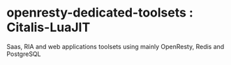# openresty-dedicated-toolsets : Citalis-LuaJIT
Saas, RIA and web applications toolsets using mainly OpenResty, Redis and PostgreSQL
